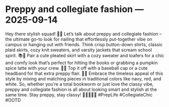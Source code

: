 # Preppy and collegiate fashion — 2025-09-14

Hey there stylish squad! 👋🏼 Let’s talk about preppy and collegiate fashion – the ultimate go-to look for nailing that effortlessly put-together vibe on campus or hanging out with friends. Think crisp button-down shirts, classic plaid skirts, cozy knit sweaters, and varsity jackets that scream school spirit. 📚🍂 Pair a cute pleated skirt with a cozy sweater and loafers for a chic and comfy look that’s perfect for hitting the books or grabbing a pumpkin spice latte with your crew. 🎃🍁 Top it off with a baseball cap or a cute headband for that extra preppy flair. 🧢✨ Embrace the timeless appeal of this style by mixing and matching pieces in traditional colors like navy, red, and white. So, whether you’re a total bookworm or just love the classy vibe, preppy and collegiate fashion is all about looking smart and stylish at the same time. Stay preppy, stay classy! 💁🏼‍♀️💅🏼 #PrepLife #CollegiateChic #OOTD